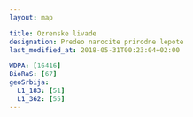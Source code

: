 ```yaml
---
layout: map

title: Ozrenske livade
designation: Predeo narocite prirodne lepote
last_modified_at: 2018-05-31T00:23:04+02:00

WDPA: [16416]
BioRaS: [67]
geoSrbija:
  L1_183: [51]
  L1_362: [55]
---
```

